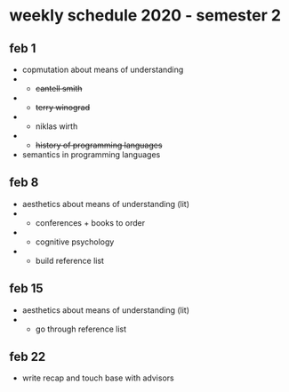 # weekly schedule 2020 - semester 2

## feb 1

- copmutation about means of understanding
- - ~~cantell smith~~
- - ~~terry winograd~~
- - niklas wirth
- - ~~history of programming languages~~
- semantics in programming languages

## feb 8

- aesthetics about means of understanding (lit)
- - conferences + books to order
- - cognitive psychology
- - build reference list

## feb 15

- aesthetics about means of understanding (lit)
- - go through reference list

## feb 22

- write recap and touch base with advisors
